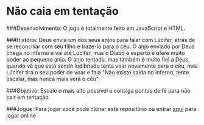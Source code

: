 # Não caia em tentação

###Desenvolvimento: 
O jogo é totalmente feito em JavaScript e HTML. 


###História: 
Deus envia um dos seus anjos para falar com Lúcifer, atrás de se reconciliar com seu filho e traze-lo para o céu.
O anjo enviado por Deus chega no inferno e vai até Lúcifer, mas o Diabo é esperto e ofere muito poder ao pequeno anjo. 
O anjo tentado, mas também é muito fiel a Deus, quando vê que está sendo ludibriado tenta voar novamente para o céu, mas Lúcifer tira o seu poder de voar e fala "Não existe saída no inferno, tente escalar, mas nunca mais verá o céu". 

###Objetivo: 
Escale o mais alto possível e consiga pontos de fé para não cair em tentação.


###Jogue:
Para jogar você pode clonar este repositório ou entrar [aqui](http://game.rohamann.kinghost.net/) para jogar online 


